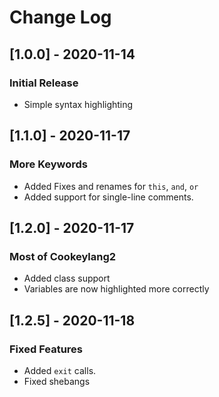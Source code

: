 # Change Log
## [1.0.0] - 2020-11-14
### Initial Release
- Simple syntax highlighting

## [1.1.0] - 2020-11-17
### More Keywords
- Added Fixes and renames for `this`, `and`, `or`
- Added support for single-line comments.

## [1.2.0] - 2020-11-17
### Most of Cookeylang2
- Added class support
- Variables are now highlighted more correctly

## [1.2.5] - 2020-11-18
### Fixed Features
- Added `exit` calls.
- Fixed shebangs